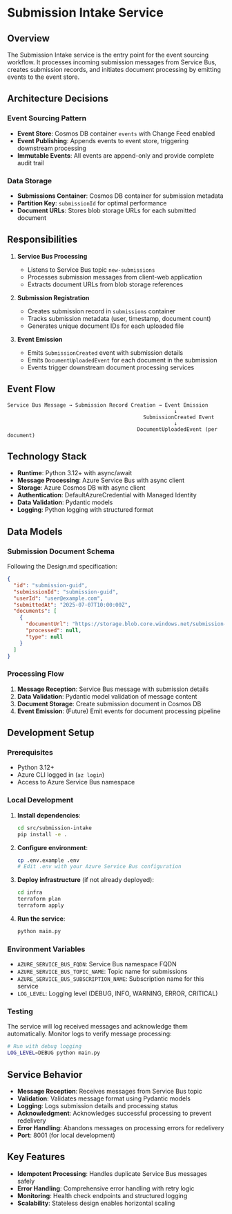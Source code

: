 # Submission Intake Service

## Overview
The Submission Intake service is the entry point for the event sourcing workflow. It processes incoming submission messages from Service Bus, creates submission records, and initiates document processing by emitting events to the event store.

## Architecture Decisions

### Event Sourcing Pattern
- **Event Store**: Cosmos DB container `events` with Change Feed enabled
- **Event Publishing**: Appends events to event store, triggering downstream processing
- **Immutable Events**: All events are append-only and provide complete audit trail

### Data Storage
- **Submissions Container**: Cosmos DB container for submission metadata
- **Partition Key**: `submissionId` for optimal performance
- **Document URLs**: Stores blob storage URLs for each submitted document

## Responsibilities

1. **Service Bus Processing**
   - Listens to Service Bus topic `new-submissions`
   - Processes submission messages from client-web application
   - Extracts document URLs from blob storage references

2. **Submission Registration**
   - Creates submission record in `submissions` container
   - Tracks submission metadata (user, timestamp, document count)
   - Generates unique document IDs for each uploaded file

3. **Event Emission**
   - Emits `SubmissionCreated` event with submission details
   - Emits `DocumentUploadedEvent` for each document in the submission
   - Events trigger downstream document processing services

## Event Flow

```
Service Bus Message → Submission Record Creation → Event Emission
                                                      ↓
                                            SubmissionCreated Event
                                                      ↓
                                          DocumentUploadedEvent (per document)
```

## Technology Stack
- **Runtime**: Python 3.12+ with async/await
- **Message Processing**: Azure Service Bus with async client
- **Storage**: Azure Cosmos DB with async client
- **Authentication**: DefaultAzureCredential with Managed Identity
- **Data Validation**: Pydantic models
- **Logging**: Python logging with structured format

## Data Models

### Submission Document Schema
Following the Design.md specification:

```json
{
  "id": "submission-guid",
  "submissionId": "submission-guid",
  "userId": "user@example.com",
  "submittedAt": "2025-07-07T10:00:00Z",
  "documents": [
    {
      "documentUrl": "https://storage.blob.core.windows.net/submission-guid/document1.pdf",
      "processed": null,
      "type": null
    }
  ]
}
```

### Processing Flow
1. **Message Reception**: Service Bus message with submission details
2. **Data Validation**: Pydantic model validation of message content
3. **Document Storage**: Create submission document in Cosmos DB
4. **Event Emission**: (Future) Emit events for document processing pipeline

## Development Setup

### Prerequisites
- Python 3.12+
- Azure CLI logged in (`az login`)
- Access to Azure Service Bus namespace

### Local Development
1. **Install dependencies**:
   ```bash
   cd src/submission-intake
   pip install -e .
   ```

2. **Configure environment**:
   ```bash
   cp .env.example .env
   # Edit .env with your Azure Service Bus configuration
   ```

3. **Deploy infrastructure** (if not already deployed):
   ```bash
   cd infra
   terraform plan
   terraform apply
   ```

4. **Run the service**:
   ```bash
   python main.py
   ```

### Environment Variables
- `AZURE_SERVICE_BUS_FQDN`: Service Bus namespace FQDN
- `AZURE_SERVICE_BUS_TOPIC_NAME`: Topic name for submissions
- `AZURE_SERVICE_BUS_SUBSCRIPTION_NAME`: Subscription name for this service
- `LOG_LEVEL`: Logging level (DEBUG, INFO, WARNING, ERROR, CRITICAL)

### Testing
The service will log received messages and acknowledge them automatically. Monitor logs to verify message processing:

```bash
# Run with debug logging
LOG_LEVEL=DEBUG python main.py
```

## Service Behavior
- **Message Reception**: Receives messages from Service Bus topic
- **Validation**: Validates message format using Pydantic models
- **Logging**: Logs submission details and processing status
- **Acknowledgment**: Acknowledges successful processing to prevent redelivery
- **Error Handling**: Abandons messages on processing errors for redelivery
- **Port**: 8001 (for local development)

## Key Features
- **Idempotent Processing**: Handles duplicate Service Bus messages safely
- **Error Handling**: Comprehensive error handling with retry logic
- **Monitoring**: Health check endpoints and structured logging
- **Scalability**: Stateless design enables horizontal scaling
